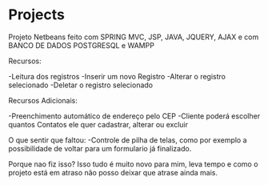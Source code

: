 # Projects
Projeto Netbeans feito com SPRING MVC, JSP, JAVA, JQUERY, AJAX e com BANCO DE DADOS POSTGRESQL e WAMPP

Recursos:

-Leitura dos registros
-Inserir um novo Registro
-Alterar o registro selecionado
-Deletar o registro selecionado

Recursos Adicionais:

-Preenchimento automático de endereço pelo CEP
-Cliente poderá escolher quantos Contatos ele quer cadastrar, alterar ou excluir

O que sentir que faltou:
-Controle de pilha de telas, como por exemplo a possibilidade de voltar para um formulario já finalizado.

Porque nao fiz isso? 
Isso tudo é muito novo para mim, leva tempo e como o projeto está em atraso não posso deixar que atrase ainda mais.

